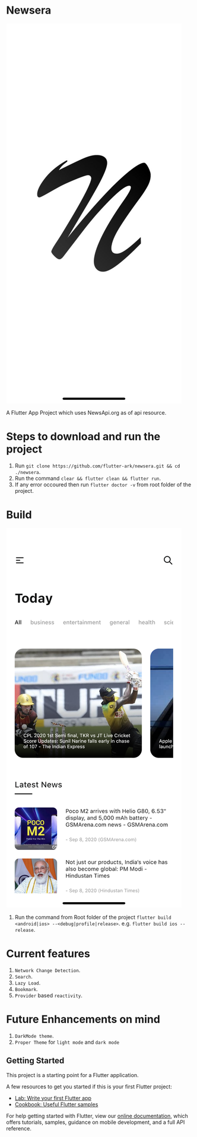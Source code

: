 # Newsera

![alt text](./assets/images/splash_screen.png?raw=true)

A Flutter App Project which uses NewsApi.org as of api resource.

# Steps to download and run the project

1) Run `git clone https://github.com/flutter-ark/newsera.git && cd ./newsera`.
2) Run the command `clear && flutter clean && flutter run`. 
3) If any error occoured then run `flutter doctor -v` from root folder of the project.


# Build

![alt text](./assets/images/home_screen.png?raw=false)

1) Run the command from Root folder of the project `flutter build <android|ios> --<debug|profile|release>`.
e.g. `flutter build ios --release`.

# Current features
1) `Network Change Detection`.
2) `Search`.
3) `Lazy Load`.
4) `Bookmark`.
5) `Provider` based `reactivity`.

# Future Enhancements on mind
1) `DarkMode theme`.
2) `Proper Theme` for `light mode` and `dark mode`

## Getting Started

This project is a starting point for a Flutter application.

A few resources to get you started if this is your first Flutter project:

- [Lab: Write your first Flutter app](https://flutter.dev/docs/get-started/codelab)
- [Cookbook: Useful Flutter samples](https://flutter.dev/docs/cookbook)

For help getting started with Flutter, view our
[online documentation](https://flutter.dev/docs), which offers tutorials,
samples, guidance on mobile development, and a full API reference.
